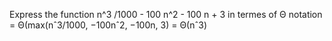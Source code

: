 Express the function n^3 /1000 - 100 n^2 - 100 n + 3 in termes of Θ notation
= Θ(max(nˆ3/1000, −100nˆ2, −100n, 3)
= Θ(nˆ3)

